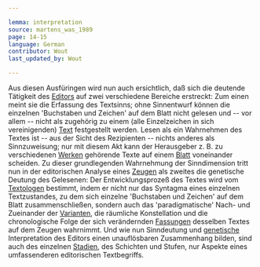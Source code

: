 ```yaml
---

lemma: interpretation
source: martens_was_1989
page: 14-15
language: German
contributor: Wout
last_updated_by: Wout

---
```


Aus diesen Ausfüringen wird nun auch ersichtlich, daß sich die deutende Tätigkeit des [Editors](editorScholarly.html) auf zwei verschiedene Bereiche erstreckt: Zum einen meint sie die Erfassung des Textsinns; ohne Sinnentwurf können die einzelnen 'Buchstaben und Zeichen' auf dem Blatt nicht gelesen und -- vor allem -- nicht als zugehörig zu einem (alle Einzelzeichen in sich vereinigenden) [Text](text.html) festgestellt werden. Lesen als ein Wahrnehmen des Textes ist -- aus der Sicht des Rezipienten -- nichts anderes als Sinnzuweisung; nur mit diesem Akt kann der Herausgeber z. B. zu verschiedenen [Werken](work.html) gehörende Texte auf einem [Blatt](sheet.html) voneinander scheiden. Zu dieser grundlegenden Wahrnehmung der Sinndimension tritt nun in der editorischen Analyse eines [Zeugen](witness.html) als zweites die genetische Deutung des Gelesenen: Der Entwicklungsprozeß des Textes wird vom [Textologen](textualCriticism.html) bestimmt, indem er nicht nur das Syntagma eines einzelnen Textzustandes, zu dem sich einzelne 'Buchstaben und Zeichen' auf dem Blatt zusammenschließen, sondern auch das 'paradigmatische' Nach- und Zueinander der [Varianten](variant.html), die räumliche Konstellation und die chronologische Folge der sich verändernden [Fassungen](version.html) desselben Textes auf dem Zeugen wahrnimmt. Und wie nun Sinndeutung und [genetische](geneticCriticism.html) Interpretation des Editors einen unauflösbaren Zusammenhang bilden, sind auch des einzelnen [Stadien](writingStage.html), des Schichten und Stufen, nur Aspekte eines umfassenderen editorischen Textbegriffs.
